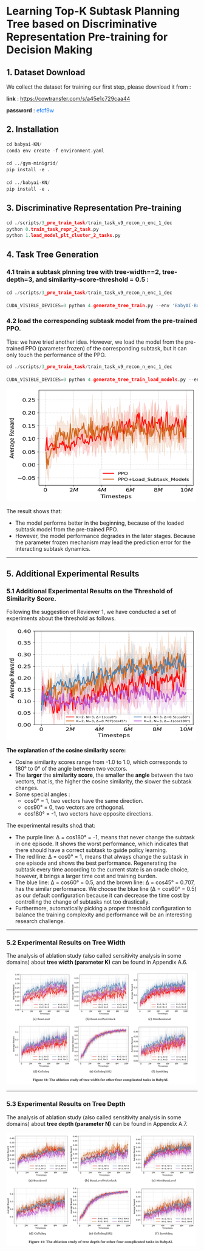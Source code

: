 
# Learning Top-K Subtask Planning Tree based on Discriminative Representation Pre-training for Decision Making

## 1. Dataset Download
We collect the dataset for training our first step, please download it from :

**link** : 
<a href="https://cowtransfer.com/s/a45e1c729caa44" style="color:rgb(0,110,255);">https://cowtransfer.com/s/a45e1c729caa44</a>

**password** : <font style="color:rgb(0,110,255);">efcf9w</font>

## 2. Installation

```python
cd babyai-KN/
conda env create -f environment.yaml

cd ../gym-minigrid/
pip install -e .

cd ../babyai-KN/
pip install -e . 

```


## 3. Discriminative Representation Pre-training

```python
cd ./scripts/3_pre_train_task/train_task_v9_recon_n_enc_1_dec
python 0.train_task_repr_2_task.py
python 1.load_model_plt_cluster_2_tasks.py
```


## 4. Task Tree Generation

### **4.1 train a subtask plnning tree with tree-width==2, tree-depth=3, and similarity-score-threshold = 0.5 :**

```python
cd ./scripts/3_pre_train_task/train_task_v9_recon_n_enc_1_dec

CUDA_VISIBLE_DEVICES=0 python 4.generate_tree_train.py --env 'BabyAI-BossLevel-v0' --K 2 --N 3 --sim_threshold 0.5
```

### **4.2 load the corresponding subtask model from the pre-trained PPO.**

Tips: we have tried another idea. However, we load the model from the pre-trained PPO (parameter frozen) of the corresponding subtask, but it can only touch the performance of the PPO. 


```python
cd ./scripts/3_pre_train_task/train_task_v9_recon_n_enc_1_dec

CUDA_VISIBLE_DEVICES=0 python 4.generate_tree_train_load_models.py --env 'BabyAI-BossLevel-v0' --K 2 --N 3 --sim_threshold 0.5
```

<img src="./fig/load_compare_BossLevel.png" width = "500" height = "300" >

The result shows that:
- The model performs better in the beginning, because of the loaded subtask model from the pre-trained PPO.
- However, the model performance degrades in the later stages. Because the parameter frozen mechanism may lead the prediction error for the interacting subtask dynamics.



----------------------------------------------------------------

## 5. Additional Experimental Results

### 5.1 Additional Experimental Results on the Threshold of Similarity Score.

Following the suggestion of Reviewer 1, we have conducted a set of experiments about the threshold as follows.


 <img src="./fig/threshold_compare_BossLevel.png" width = "500" height = "300" >

**The explanation of the cosine similarity score:**
- Cosine similarity scores range from -1.0 to 1.0, which corresponds to 180° to 0° of the angle between two vectors. 
- The **larger** the **similarity score**, the **smaller** the **angle** between the two vectors, that is, the higher the cosine similarity, the slower the subtask changes.
- Some special angles : 
    - cos0° = 1, two vectors have the same direction.
    - cos90° = 0, two vectors are orthogonal.
    - cos180° = -1, two vectors have opposite directions.

The experimental results sho$\Delta$ that:
- The purple line: Δ = cos180° = -1, means that never change the subtask in one episode. It shows the worst performance, which indicates that there should have a correct subtask to guide policy learning.
- The red line: Δ = cos0° = 1, means that always change the subtask in one episode and shows the best performance. Regenerating the subtask every time according to the current state is an oracle choice, however, it brings a larger time cost and training burden.
- The blue line: Δ = cos60° = 0.5, and the brown line: Δ = cos45° = 0.707, has the similar performance. We choose the blue line (Δ = cos60° = 0.5) as our default configuration because it can decrease the time cost by controlling the change of subtasks not too drastically. 
- Furthermore, automatically picking a proper threshold configuration to balance the training complexity and performance will be an interesting research challenge.

------------------------------

### 5.2 Experimental Results on Tree Width

The analysis of ablation study (also called sensitivity analysis in some domains) about **tree width (parameter K)** can be found in Appendix A.6.

 <img src="./fig/K-compare.jpeg" width = "500" height = "300" >


------------------------------

### 5.3 Experimental Results on Tree Depth

The analysis of ablation study (also called sensitivity analysis in some domains) about **tree depth (parameter N)** can be found in Appendix A.7.

 <img src="./fig/N-compare.jpeg" width = "500" height = "300" >
 











